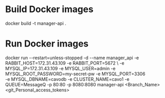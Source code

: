 # Build Docker images
docker build -t manager-api .

# Run Docker images
docker run --restart=unless-stopped -d --name manager_api -e RABBIT_HOST=172.31.43.109 -e RABBIT_PORT=5672 \ 
            -e MYSQL_IP=172.31.43.109 -e MYSQL_USER=admin -e MYSQL_ROOT_PASSWORD=my-secret-pw -e MYSQL_PORT=3306 \
            -e MYSQL_DBNAME=cavodb -e CLUSTER_NAME=cavo1 -e QUEUE=MessageQ -p 80:80 -p 8080:8080 manager-api <Branch_Name> <git_Personal_access_tokens>
